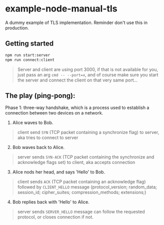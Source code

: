 # example-node-manual-tls
A dummy example of TLS implementation. Reminder don't use this in production.

## Getting started
```sh
npm run start:server
npm run connect:client
```

> Server and client are using port 3000, if that is not available for you, just pass an arg `cmd -- --port=x`, and of course make sure you start the server and connect the client on that very same port...

## The play (ping-pong):

Phase 1: three-way handshake, which is a process used to establish a connection between two devices on a network.

1. Alice waves to Bob.
> client send `SYN` (TCP packet containing a synchronize flag) to server, aka tries to connect to server

2. Bob waves back to Alice.
> server sends `SYN-ACK` (TCP packet containing the synchronize and acknowledge flags set) to client, aka accepts connection

3. Alice nods her head, and says 'Hello' to Bob. 
> client sends `ACK` (TCP packet containing an acknowledge flag) followed by `CLIENT_HELLO` message (protocol_version; random_data; session_id; cipher_suites; compression_methods; extensions;)

4. Bob replies back with 'Hello' to Alice.
> server sends `SERVER_HELLO` message can follow the requested protocol, or closes connection if not.